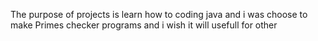 The purpose of projects is learn how to coding java and i was choose to make Primes checker programs and i wish it will usefull for other
